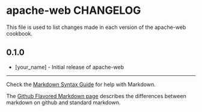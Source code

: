 # apache-web CHANGELOG

This file is used to list changes made in each version of the apache-web cookbook.

## 0.1.0
- [your_name] - Initial release of apache-web

- - -
Check the [Markdown Syntax Guide](http://daringfireball.net/projects/markdown/syntax) for help with Markdown.

The [Github Flavored Markdown page](http://github.github.com/github-flavored-markdown/) describes the differences between markdown on github and standard markdown.
